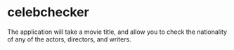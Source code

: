 # celebchecker
The application will take a movie title, and allow you to check the nationality of any of the actors, directors, and writers.
